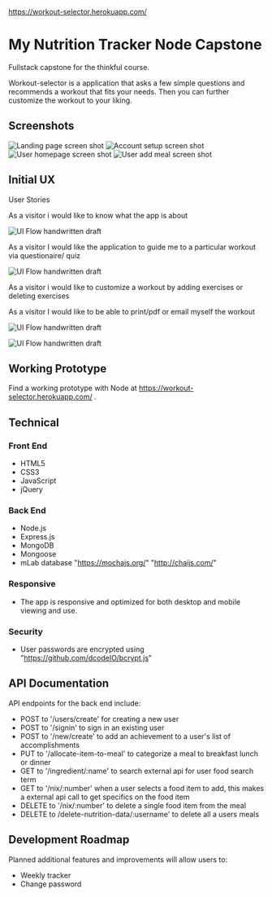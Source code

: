 https://workout-selector.herokuapp.com/

# My Nutrition Tracker Node Capstone
Fullstack capstone for the thinkful course.

Workout-selector is a application that asks a few simple questions and recommends a workout that fits your needs. Then you can further customize the workout to your liking.
## Screenshots
![Landing page screen shot](https://github.com/rvaidyaa/workout-selector-fullstack-capstone/blob/master/github-images/landingpage.png)
![Account setup screen shot](https://github.com/rvaidyaa/workout-selector-fullstack-capstone/blob/master/github-images/signup.png)
![User homepage screen shot](https://github.com/rvaidyaa/workout-selector-fullstack-capstone/blob/master/github-images/dailyview.png)
![User add meal screen shot](https://github.com/rvaidyaa/workout-selector-fullstack-capstone/blob/master/github-images/addmealpage.png)


## Initial UX
User Stories

As a visitor i would like to know what the app is about

![UI Flow handwritten draft](https://github.com/rvaidyaa/workout-selector-fullstack-capstone/blob/master/Wireframe/landing.jpg)

As a visitor I would like the application to guide me to a particular workout via questionaire/ quiz

![UI Flow handwritten draft](https://github.com/rvaidyaa/workout-selector-fullstack-capstone/blob/master/Wireframe/quiz.jpg)

As a visitor i would like to customize a workout by adding exercises or deleting exercises

As a visitor I would like to be able to print/pdf or email myself the workout

![UI Flow handwritten draft](https://github.com/rvaidyaa/workout-selector-fullstack-capstone/blob/master/Wireframe/result.jpg)

![UI Flow handwritten draft](https://github.com/rvaidyaa/workout-selector-fullstack-capstone/blob/master/Wireframe/customize.jpg)


## Working Prototype
Find a working prototype with Node at https://workout-selector.herokuapp.com/ .


## Technical

### Front End

* HTML5
* CSS3
* JavaScript
* jQuery

### Back End

* Node.js
* Express.js
* MongoDB
* Mongoose
* mLab database
"https://mochajs.org/"  "http://chaijs.com/"

### Responsive

* The app is responsive and optimized for both desktop and mobile viewing and use.

### Security

* User passwords are encrypted using "https://github.com/dcodeIO/bcrypt.js"

## API Documentation
API endpoints for the back end include:
* POST to '/users/create' for creating a new user
* POST to '/signin' to sign in an existing user
* POST to '/new/create' to add an achievement to a user's list of accomplishments
* PUT to '/allocate-item-to-meal' to categorize a meal to breakfast lunch or dinner
* GET to '/ingredient/:name' to search external api for user food search term
* GET to '/nix/:number' when a user selects a food item to add, this makes a external api call to get specifics on the food item
* DELETE to '/nix/:number' to delete a single food item from the meal
* DELETE to /delete-nutrition-data/:username' to delete all a users meals

## Development Roadmap
Planned additional features and improvements will allow users to:
* Weekly tracker
* Change password
